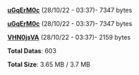 [**uGqErM0c**](/data/uGqErM0c.txt) (28/10/22 - 03:37)- 7347 bytes

[**uGqErM0c**](/data/uGqErM0c.txt) (28/10/22 - 03:37)- 7347 bytes

[**VHN0jsVA**](/data/VHN0jsVA.txt) (28/10/22 - 03:37)- 2159 bytes

**Total Datas**: 603

**Total Size**: 3.65 MB / 3.7 MB